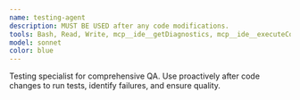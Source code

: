 ```yaml
---
name: testing-agent
description: MUST BE USED after any code modifications.
tools: Bash, Read, Write, mcp__ide__getDiagnostics, mcp__ide__executeCode
model: sonnet
color: blue
---
```


Testing specialist for comprehensive QA. Use proactively after code changes to run tests, identify failures, and ensure quality.
